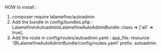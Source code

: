 HOW to install : 


1. composer require lalamefine/autoadmin
2. Add the bundle in config/bundles.php :
   Lalamefine\Autoadmin\LalamefineAutoAdminBundle::class => ['all' => true],
3. Add the route in config/routes/autoadmin.yaml :
    app_file:
        resource: '@LalamefineAutoAdminBundle/config/routes.yaml'
        prefix: autoadmin

